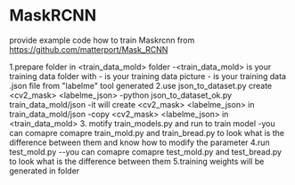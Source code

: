 # MaskRCNN
provide example code how to train Maskrcnn from https://github.com/matterport/Mask_RCNN



1.prepare folder <pic> <json> in <train_data_mold> folder
    -<train_data_mold> is your training data folder with <pic> <json>
    -<pic> is your training data picture
    -<json> is your training data .json file from "labelme" tool generated
2.use  json_to_dataset.py  create  <cv2_mask> <labelme_json>
    -python json_to_dataset_ok.py train_data_mold/json
    -it will create <cv2_mask> <labelme_json> in train_data_mold/json
    -copy <cv2_mask> <labelme_json> in  <train_data_mold>
3. motify train_models.py and run  to train model
  -you can comapre comapre train_mold.py and train_bread.py to look what is the difference between them
   and know how to modify the parameter
4.run test_mold.py
--you can comapre comapre test_mold.py and test_bread.py to look what is the difference between them
5.training weights will be generated in <logs> folder
